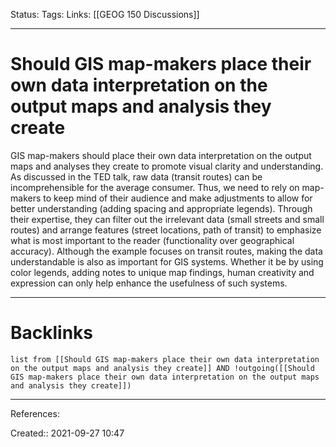 Status: 
Tags: 
Links: [[GEOG 150 Discussions]]
___
# Should GIS map-makers place their own data interpretation on the output maps and analysis they create
GIS map-makers should place their own data interpretation on the output maps and analyses they create to promote visual clarity and understanding. As discussed in the TED talk, raw data (transit routes) can be incomprehensible for the average consumer. Thus, we need to rely on map-makers to keep mind of their audience and make adjustments to allow for better understanding (adding spacing and appropriate legends). Through their expertise, they can filter out the irrelevant data (small streets and small routes) and arrange features (street locations, path of transit) to emphasize what is most important to the reader (functionality over geographical accuracy). Although the example focuses on transit routes, making the data understandable is also as important for GIS systems. Whether it be by using color legends, adding notes to unique map findings, human creativity and expression can only help enhance the usefulness of such systems.
___
# Backlinks
```dataview
list from [[Should GIS map-makers place their own data interpretation on the output maps and analysis they create]] AND !outgoing([[Should GIS map-makers place their own data interpretation on the output maps and analysis they create]])
```
___
References:

Created:: 2021-09-27 10:47
